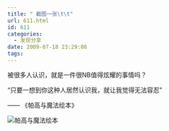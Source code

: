 ```yaml
---
title: " 截图一张\t\t"
url: 611.html
id: 611
categories:
  - 发现分享
date: 2009-07-18 23:29:08
tags:
---
```


被很多人认识，就是一件很NB值得炫耀的事情吗？

“只要一想到你这种人居然认识我，就让我觉得无法容忍”

—— 《帕高与魔法绘本》

![帕高与魔法绘本](../../../images/2009/07/e5b895e9ab98e4b88ee9ad94e6b395e7bb98e69cac.jpg "帕高与魔法绘本")